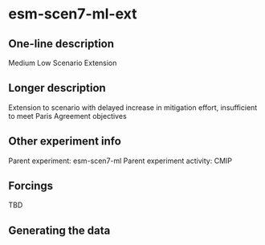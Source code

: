<!--- This file contains a number of sections -->
<!--- They are bounded by comments like this -->
<!--- Do not edit these sections by hand -->
<!--- Start title -->
# esm-scen7-ml-ext
<!--- End title -->

## One-line description

<!--- Start one-line-description -->
Medium Low Scenario Extension
<!--- End one-line-description -->

## Longer description

<!--- Start longer-description -->
Extension to scenario with delayed increase in mitigation effort, insufficient to meet Paris Agreement objectives
<!--- End longer-description -->

## Other experiment info

<!--- Start other-experiment-info -->
Parent experiment: esm-scen7-ml
Parent experiment activity: CMIP
<!--- End other-experiment-info -->

## Forcings

<!--- Start forcings -->
TBD
<!--- End forcings -->

## Generating the data

<!--- TODO: auto-generate this -->
